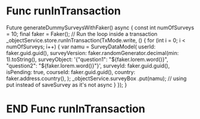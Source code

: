 # Func runInTransaction 

Future<void> generateDummySurveysWithFaker() async {
const int numOfSurveys = 10;
final faker = Faker();
// Run the loop inside a transaction
_objectService.store.runInTransaction(TxMode.write, () {
for (int i = 0; i < numOfSurveys; i++) {
var namu = SurveyDataModel(
userId: faker.guid.guid(),
surveyVersion: faker.randomGenerator.decimal(min: 1).toString(),
surveyObject:
'{"question1": "${faker.lorem.word()}", "question2": "${faker.lorem.word()}"}',
surveyId: faker.guid.guid(),
isPending: true,
courseId: faker.guid.guid(),
country: faker.address.country(),
);
_objectService.surveyBox
.put(namu); // using put instead of saveSurvey as it's not async
}
});
}
# END Func runInTransaction